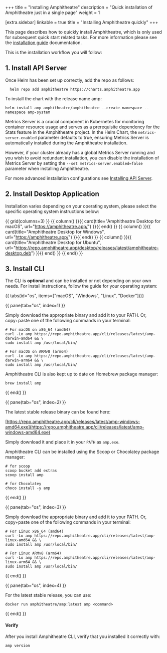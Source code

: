 +++
title = "Installing Amphitheatre"
description = "Quick installation of Amphitheatre just in a single page"
weight = 1

[extra.sidebar]
linkable = true
title = "Installing Amphitheatre quickly"
+++

This page describes how to quickly install Amphitheatre, which is only used for
subsequent quick start related tasks. For more information please see the
[installation guide](@/installation/_index.md) documentation.

This is the installation workflow you will follow:

## 1. Install API Server

Once Helm has been set up correctly, add the repo as follows:

```
  helm repo add amphitheatre https://charts.amphitheatre.app
```

To install the chart with the release name amp:

```
helm install amp amphitheatre/amphitheatre --create-namespace --namespace amp-system
```

Metrics Server is a crucial component in Kubernetes for monitoring container
resource usage and serves as a prerequisite dependency for the Stats feature in
the Amphitheatre project. In the Helm Chart, the `metrics-server.enabled`
parameter defaults to true, ensuring Metrics Server is automatically installed
during the Amphitheatre installation.

However, if your cluster already has a global Metrics Server running and you
wish to avoid redundant installation, you can disable the installation of
Metrics Server by setting the `--set metrics-server.enabled=false` parameter
when installing Amphitheatre.

For more advanced installation configurations see [Installing API Server](@/installation/api-server.md).

## 2. Install Desktop Application

Installation varies depending on your operating system, please select the
specific operating system instructions below:

{{ grid(columns=3) }}
{{ column() }}{{ card(title="Amphitheatre Desktop for macOS", url="https://amphitheatre.app/") }}{{ end() }}
{{ column() }}{{ card(title="Amphitheatre Desktop for Windows", url="https://amphitheatre.app/") }}{{ end() }}
{{ column() }}{{ card(title="Amphitheatre Desktop for Ubuntu", url="https://repo.amphitheatre.app/desktop/releases/latest/amphitheatre-desktop.deb") }}{{ end() }}
{{ end() }}

## 3. Install CLI

The CLI is **optional** and can be installed or not depending on your own needs. For
install instructions, follow the guide for your operating system:

{{ tabs(id="os", items=["macOS", "Windows", "Linux", "Docker"])}}

{{ pane(tab="os", index=1) }}

Simply download the appropriate binary and add it to your PATH. Or, copy+paste
one of the following commands in your terminal:

```
# For macOS on x86_64 (amd64)
curl -Lo amp https://repo.amphitheatre.app/cli/releases/latest/amp-darwin-amd64 && \
sudo install amp /usr/local/bin/
```

```
# For macOS on ARMv8 (arm64)
curl -Lo amp https://repo.amphitheatre.app/cli/releases/latest/amp-darwin-arm64 && \
sudo install amp /usr/local/bin/
```

Amphitheatre CLI is also kept up to date on Homebrew package manager:

```
brew install amp
```

{{ end() }}

{{ pane(tab="os", index=2) }}

The latest stable release binary can be found here:

[https://repo.amphitheatre.app/cli/releases/latest/amp-windows-amd64.exe](https://repo.amphitheatre.app/cli/releases/latest/amp-windows-amd64.exe)

Simply download it and place it in your `PATH` as `amp.exe`.

Amphitheatre CLI can be installed using the Scoop or Chocolatey package manager:

```
# for scoop
scoop bucket add extras
scoop install amp

# for Chocolatey
choco install -y amp
```

{{ end() }}

{{ pane(tab="os", index=3) }}

Simply download the appropriate binary and add it to your PATH. Or, copy+paste
one of the following commands in your terminal:

```
# For Linux x86_64 (amd64)
curl -Lo amp https://repo.amphitheatre.app/cli/releases/latest/amp-linux-amd64 && \
sudo install amp /usr/local/bin/
```

```
# For Linux ARMv8 (arm64)
curl -Lo amp https://repo.amphitheatre.app/cli/releases/latest/amp-linux-arm64 && \
sudo install amp /usr/local/bin/
```

{{ end() }}

{{ pane(tab="os", index=4) }}

For the latest stable release, you can use:

```
docker run amphitheatre/amp:latest amp <command>
```

{{ end() }}

#### Verify

After you install Amphitheatre CLI, verify that you installed it correctly with:

```
amp version
```
